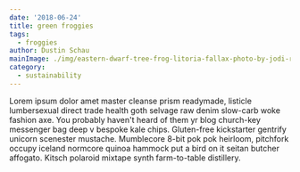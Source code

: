 ```yaml
---
date: '2018-06-24'
title: green froggies
tags:
  - froggies
author: Dustin Schau
mainImage: ./img/eastern-dwarf-tree-frog-litoria-fallax-photo-by-jodi-rowley.jpg
category:
  - sustainability
---
```

Lorem ipsum dolor amet master cleanse prism readymade, listicle lumbersexual direct trade health goth selvage raw denim slow-carb woke fashion axe. You probably haven't heard of them yr blog church-key messenger bag deep v bespoke kale chips. Gluten-free kickstarter gentrify unicorn scenester mustache. Mumblecore 8-bit pok pok heirloom, pitchfork occupy iceland normcore quinoa hammock put a bird on it seitan butcher affogato. Kitsch polaroid mixtape synth farm-to-table distillery.
